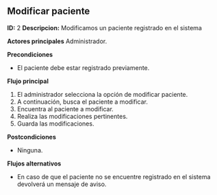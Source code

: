 ## Modificar paciente
**ID:** 2 **Descripcion:** Modificamos un paciente registrado en el sistema

**Actores principales** Administrador.

**Precondiciones**
 * El paciente debe estar registrado previamente.
 
**Flujo principal**
  1. El administrador selecciona la opción de modificar paciente.
  2. A continuación, busca el paciente a modificar.
  3. Encuentra al paciente a modificar.
  4. Realiza las modificaciones pertinentes.
  5. Guarda las modificaciones.
  
**Postcondiciones**
  * Ninguna.

**Flujos alternativos**
  * En caso de que el paciente no se encuentre registrado en el sistema devolverá un mensaje de aviso.

